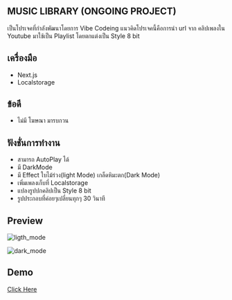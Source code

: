 ## MUSIC LIBRARY (ONGOING PROJECT)
เป็นโปรเจคที่กำลังพัฒนาโดยการ Vibe Codeing แนวคิดโปรเจคนี้คือการนำ url จาก คลิปเพลงใน Youtube มาใช้เป็น Playlist โดยตกแต่งเป็น Style 8 bit

## เครื่องมือ
 - Next.js
 - Localstorage

## ข้อดี 
 - ไม่มี โฆษณา มารบกวน

## ฟังชั่นการทำงาน
 - สามารถ AutoPlay ได้
 - มี DarkMode
 - มี Effect ใบไม้ร่วง(light Mode) เกล็ดหิมะตก(Dark Mode)
 - เพิ่มเพลงเก็บที่ Localstorage
 - แปลงรูปปกคลิปเป็น Style 8 bit
 - รูปประกอบที่ค่อยๆเปลี่ยนทุกๆ 30 วินาที

 ## Preview
 ![ligth_mode](./web-ligthmode.png)

 ![dark_mode](./web-darkmode.png)

 ## Demo
 [Click Here]()